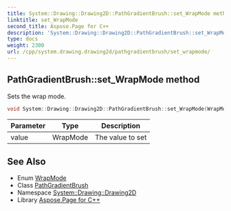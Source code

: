 ```yaml
---
title: System::Drawing::Drawing2D::PathGradientBrush::set_WrapMode method
linktitle: set_WrapMode
second_title: Aspose.Page for C++
description: 'System::Drawing::Drawing2D::PathGradientBrush::set_WrapMode method. Sets the wrap mode in C++.'
type: docs
weight: 2300
url: /cpp/system.drawing.drawing2d/pathgradientbrush/set_wrapmode/
---
```

## PathGradientBrush::set_WrapMode method


Sets the wrap mode.

```cpp
void System::Drawing::Drawing2D::PathGradientBrush::set_WrapMode(WrapMode value)
```


| Parameter | Type | Description |
| --- | --- | --- |
| value | WrapMode | The value to set |

## See Also

* Enum [WrapMode](../../wrapmode/)
* Class [PathGradientBrush](../)
* Namespace [System::Drawing::Drawing2D](../../)
* Library [Aspose.Page for C++](../../../)

